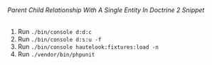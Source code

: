 ###### Parent Child Relationship With A Single Entity In Doctrine 2 Snippet

1. Run `./bin/console d:d:c`
1. Run `./bin/console d:s:u -f`
2. Run `./bin/console hautelook:fixtures:load -n`
3. Run `./vendor/bin/phpunit`
